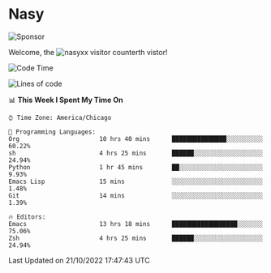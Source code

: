 # Nasy

<!--
<p align="center">
<img height="200" src="https://github-readme-stats.vercel.app/api?username=nasyxx&count_private=true&show_icons=true&theme=dracula&include_all_commits=true"/>
<img height="200" src="https://github-readme-stats.vercel.app/api/top-langs/?username=nasyxx&theme=dracula&hide=html,jupyter+notebook&count_private=true&show_icons=true"/>
</p>

  
----------------
-->

![Sponsor](https://img.shields.io/static/v1.svg?label=Sponsor&message=%E2%9D%A4&logo=GitHub&style=flat&color=pink)
 
Welcome, the ![nasyxx visitor counter](https://count.getloli.com/get/@nasyxx?theme=rule34)th vistor!
 
<!--START_SECTION:waka-->
![Code Time](http://img.shields.io/badge/Code%20Time-2%2C735%20hrs%2023%20mins-blue)

![Lines of code](https://img.shields.io/badge/From%20Hello%20World%20I%27ve%20Written-5%20Million%20lines%20of%20code-blue)

📊 **This Week I Spent My Time On** 

```text
⌚︎ Time Zone: America/Chicago

💬 Programming Languages: 
Org                      10 hrs 40 mins      ███████████████░░░░░░░░░░   60.22% 
sh                       4 hrs 25 mins       ██████░░░░░░░░░░░░░░░░░░░   24.94% 
Python                   1 hr 45 mins        ██░░░░░░░░░░░░░░░░░░░░░░░   9.93% 
Emacs Lisp               15 mins             ░░░░░░░░░░░░░░░░░░░░░░░░░   1.48% 
Git                      14 mins             ░░░░░░░░░░░░░░░░░░░░░░░░░   1.39%

🔥 Editors: 
Emacs                    13 hrs 18 mins      ██████████████████░░░░░░░   75.06% 
Zsh                      4 hrs 25 mins       ██████░░░░░░░░░░░░░░░░░░░   24.94%

```


 Last Updated on 21/10/2022 17:47:43 UTC
<!--END_SECTION:waka-->

<!-- ![visitors](https://visitor-badge.laobi.icu/badge?page_id=nasyxx.nasyxx) -->
